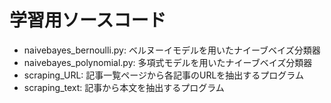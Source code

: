 # 学習用ソースコード

- naivebayes_bernoulli.py: ベルヌーイモデルを用いたナイーブベイズ分類器
- naivebayes_polynomial.py: 多項式モデルを用いたナイーブベイズ分類器
- scraping_URL: 記事一覧ページから各記事のURLを抽出するプログラム
- scraping_text: 記事から本文を抽出するプログラム
